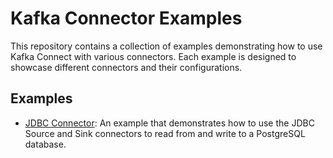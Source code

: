 # Kafka Connector Examples

This repository contains a collection of examples demonstrating how to use Kafka Connect with various connectors. Each example is designed to showcase different connectors and their configurations.

## Examples

- [JDBC Connector](jdbc-connector/README.md): An example that demonstrates how to use the JDBC Source and Sink connectors to read from and write to a PostgreSQL database.